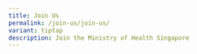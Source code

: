 ```yaml
---
title: Join Us
permalink: /join-us/join-us/
variant: tiptap
description: Join the Ministry of Health Singapore
---
```

